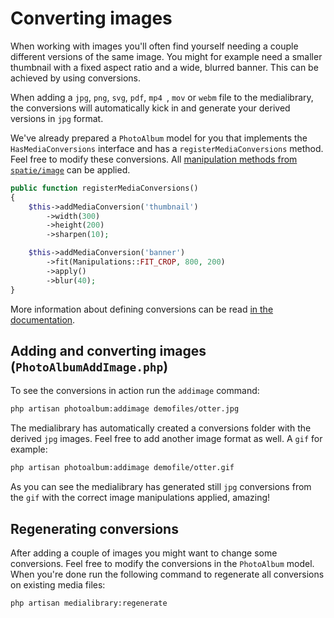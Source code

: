# Converting images

When working with images you'll often find yourself needing a couple different versions of the same image. You might for example need a smaller thumbnail with a fixed aspect ratio and a wide, blurred banner. This can be achieved by using conversions.

When adding a `jpg`, `png`, `svg`, `pdf`, `mp4 `, `mov` or `webm` file to the medialibrary, the conversions will automatically kick in and generate your derived versions in `jpg` format.

We've already prepared a `PhotoAlbum` model for you that implements the `HasMediaConversions` interface and has a `registerMediaConversions` method. Feel free to modify these conversions. All [manipulation methods from `spatie/image`](https://docs.spatie.be/image/v1/image-manipulations/overview) can be applied.

```php
public function registerMediaConversions()
{
    $this->addMediaConversion('thumbnail')
        ->width(300)
        ->height(200)
        ->sharpen(10);

    $this->addMediaConversion('banner')
        ->fit(Manipulations::FIT_CROP, 800, 200)
        ->apply()
        ->blur(40);
}
```

More information about defining conversions can be read [in the documentation](https://docs.spatie.be/laravel-medialibrary/v5/converting-images/defining-conversions).

## Adding and converting images (`PhotoAlbumAddImage.php`)

To see the conversions in action run the `addimage` command:

```bash
php artisan photoalbum:addimage demofiles/otter.jpg
```

The medialibrary has automatically created a conversions folder with the derived `jpg` images. Feel free to add another image format as well. A `gif` for example:

```bash
php artisan photoalbum:addimage demofile/otter.gif
```

As you can see the medialibrary has generated still `jpg` conversions from the `gif` with the correct image manipulations applied, amazing!

## Regenerating conversions

After adding a couple of images you might want to change some conversions. Feel free to modify the conversions in the `PhotoAlbum` model. When you're done run the following command to regenerate all conversions on existing media files:

```bash
php artisan medialibrary:regenerate
```
